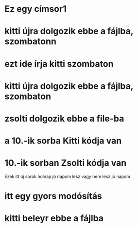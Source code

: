 
# Ez egy címsor1

# kitti újra dolgozik ebbe a fájlba, szombatonn

# ezt ide írja kitti szombaton
# kitti újra dolgozik ebbe a fájlba, szombaton

# zsolti dolgozik ebbe a file-ba
# a 10.-ik sorba Kitti kódja van
# 10.-ik sorban Zsolti kódja van

Ezek itt új sorok
holnap jó napom lesz
vagy nem lesz jó napom
# itt egy gyors modósítás
# kitti beleyr ebbe a fájlba 